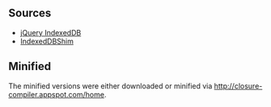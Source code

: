 ## Sources
* [jQuery IndexedDB](http://nparashuram.com/jquery-indexeddb/)
* [IndexedDBShim](http://nparashuram.com/IndexedDBShim/)

## Minified
The minified versions were either downloaded or minified via http://closure-compiler.appspot.com/home.
